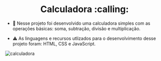 <h1 align="center">Calculadora :calling:</h1>

- 📂 Nesse projeto foi desenvolvido uma calculadora simples com as operações básicas: soma, subtração, divisão e multiplicação.

- ⚠️ As linguagens e recursos utlizados para o desenvolvimento desse projeto foram: HTML, CSS e JavaScript.

![calculadora](https://user-images.githubusercontent.com/109612954/232550896-70ae6304-745a-4a75-b560-addda6edeb9c.png)
